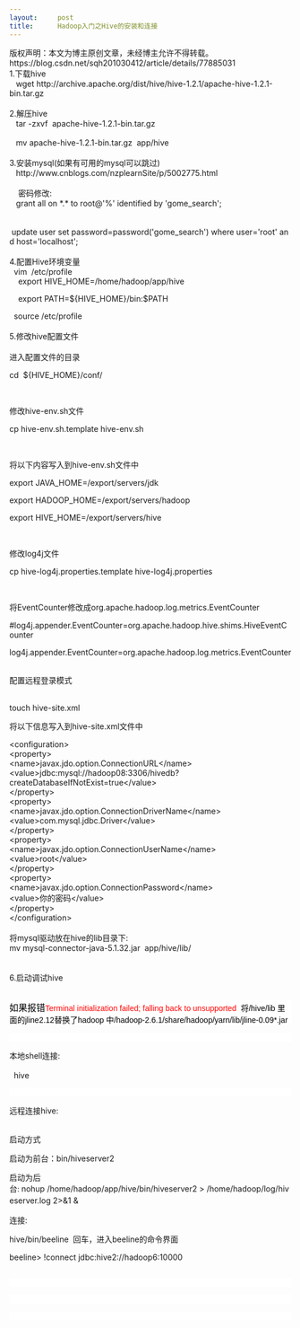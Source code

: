 ```yaml
---
layout:     post
title:      Hadoop入门之Hive的安装和连接
---
```

<div id="article_content" class="article_content clearfix csdn-tracking-statistics" data-pid="blog" data-mod="popu_307" data-dsm="post">
								<div class="article-copyright">
					版权声明：本文为博主原创文章，未经博主允许不得转载。					https://blog.csdn.net/sqh201030412/article/details/77885031				</div>
								            <link rel="stylesheet" href="https://csdnimg.cn/release/phoenix/template/css/ck_htmledit_views-f76675cdea.css">
						<div class="htmledit_views" id="content_views">
                
<div>1.下载hive </div>
<div>   wget http://archive.apache.org/dist/hive/hive-1.2.1/apache-hive-1.2.1-bin.tar.gz</div>
<div><br style="background-color:inherit;"></div>
<div>2.解压hive</div>
<div>   tar -zxvf  apache-hive-1.2.1-bin.tar.gz</div>
<div><br style="background-color:inherit;"></div>
<div>   mv apache-hive-1.2.1-bin.tar.gz  app/hive</div>
<div><br style="background-color:inherit;"></div>
<div>3.安装mysql(如果有可用的mysql可以跳过)</div>
<div>   http://www.cnblogs.com/nzplearnSite/p/5002775.html</div>
<div><br style="background-color:inherit;"></div>
<div>    密码修改:</div>
<div>   grant all on *.* to root@'%' identified by 'gome_search';</div>
<div><br style="background-color:inherit;"></div>
<div>   update user set password=password('gome_search') where user='root' and host='localhost';</div>
<div><br style="background-color:inherit;"></div>
<div>4.配置Hive环境变量</div>
<div>  vim  /etc/profile</div>
<div>    export HIVE_HOME=/home/hadoop/app/hive</div>
<div>
<div style="background-color:inherit;">
<p style="background-color:inherit;"><span lang="en-us" style="background-color:inherit;" xml:lang="en-us">    export PATH=${HIVE_HOME}/bin:$PATH</span></p>
</div>
</div>
<div>  source /etc/profile</div>
<div><br style="background-color:inherit;"></div>
<div>5.修改hive配置文件</div>
<div><br style="background-color:inherit;"></div>
<div>
<div style="background-color:inherit;">
<div style="background-color:inherit;">
<div style="background-color:inherit;">进入配置文件的目录</div>
</div>
<p style="background-color:inherit;"><span lang="en-us" style="background-color:inherit;" xml:lang="en-us">cd  ${HIVE_HOME}/conf/</span></p>
<p style="background-color:inherit;"><span lang="en-us" style="background-color:inherit;" xml:lang="en-us"> </span></p>
<div style="background-color:inherit;">
<div style="background-color:inherit;">修改<span lang="en-us" style="background-color:inherit;" xml:lang="en-us">hive-env.sh</span>文件</div>
</div>
<p style="background-color:inherit;"><span lang="en-us" style="background-color:inherit;" xml:lang="en-us">cp hive-env.sh.template hive-env.sh</span></p>
<p style="background-color:inherit;"><span lang="en-us" style="background-color:inherit;" xml:lang="en-us"> </span></p>
<p style="background-color:inherit;">将以下内容写入到<span lang="en-us" style="background-color:inherit;" xml:lang="en-us">hive-env.sh</span>文件中</p>
<p style="background-color:inherit;"><span lang="en-us" style="background-color:inherit;" xml:lang="en-us">export JAVA_HOME=/export/servers/jdk</span></p>
<p style="background-color:inherit;"><span lang="en-us" style="background-color:inherit;" xml:lang="en-us">export HADOOP_HOME=/export/servers/hadoop</span></p>
<p style="background-color:inherit;"><span lang="en-us" style="background-color:inherit;" xml:lang="en-us">export HIVE_HOME=/export/servers/hive</span></p>
<p style="background-color:inherit;"><span lang="en-us" style="background-color:inherit;" xml:lang="en-us"> </span></p>
<div style="background-color:inherit;">
<div style="background-color:inherit;">修改<span lang="en-us" style="background-color:inherit;" xml:lang="en-us">log4j</span>文件</div>
</div>
<p style="background-color:inherit;"><span lang="en-us" style="background-color:inherit;" xml:lang="en-us">cp hive-log4j.properties.template hive-log4j.properties</span></p>
<p style="background-color:inherit;"><span lang="en-us" style="background-color:inherit;" xml:lang="en-us"> </span></p>
<p style="background-color:inherit;">将<span lang="en-us" style="background-color:inherit;" xml:lang="en-us">EventCounter</span>修改成<span lang="en-us" style="background-color:inherit;" xml:lang="en-us">org.apache.hadoop.log.metrics.EventCounter</span></p>
<p style="background-color:inherit;"><span lang="en-us" style="background-color:inherit;" xml:lang="en-us">#log4j.appender.EventCounter=org.apache.hadoop.hive.shims.HiveEventCounter</span></p>
<p style="background-color:inherit;"><span lang="en-us" style="background-color:inherit;" xml:lang="en-us">log4j.appender.EventCounter=org.apache.hadoop.log.metrics.EventCounter</span></p>
</div>
</div>
<div><br style="background-color:inherit;"></div>
<div>
<div style="background-color:inherit;">
<div style="background-color:inherit;">
<div style="background-color:inherit;">配置远程登录模式</div>
</div>
</div>
</div>
<div><br style="background-color:inherit;"></div>
<div>
<div style="background-color:inherit;">
<p style="background-color:inherit;"><span lang="en-us" style="background-color:inherit;" xml:lang="en-us">touch hive-site.xml</span></p>
</div>
<div style="background-color:inherit;">
<p style="background-color:inherit;">将以下信息写入到<span lang="en-us" style="background-color:inherit;" xml:lang="en-us">hive-site.xml</span>文件中</p>
</div>
<div style="background-color:inherit;">&lt;configuration&gt;</div>
<div style="background-color:inherit;">&lt;property&gt;</div>
<div style="background-color:inherit;">&lt;name&gt;javax.jdo.option.ConnectionURL&lt;/name&gt;</div>
<div style="background-color:inherit;">&lt;value&gt;jdbc:mysql://hadoop08:3306/hivedb?createDatabaseIfNotExist=true&lt;/value&gt;</div>
<div style="background-color:inherit;">&lt;/property&gt;</div>
<div style="background-color:inherit;">&lt;property&gt;</div>
<div style="background-color:inherit;">&lt;name&gt;javax.jdo.option.ConnectionDriverName&lt;/name&gt;</div>
<div style="background-color:inherit;">&lt;value&gt;com.mysql.jdbc.Driver&lt;/value&gt;</div>
<div style="background-color:inherit;">&lt;/property&gt;</div>
<div style="background-color:inherit;">&lt;property&gt;</div>
<div style="background-color:inherit;">&lt;name&gt;javax.jdo.option.ConnectionUserName&lt;/name&gt;</div>
<div style="background-color:inherit;">&lt;value&gt;root&lt;/value&gt;</div>
<div style="background-color:inherit;">&lt;/property&gt;</div>
<div style="background-color:inherit;">&lt;property&gt;</div>
<div style="background-color:inherit;">&lt;name&gt;javax.jdo.option.ConnectionPassword&lt;/name&gt;</div>
<div style="background-color:inherit;">&lt;value&gt;你的密码&lt;/value&gt;</div>
<div style="background-color:inherit;">&lt;/property&gt;</div>
<div style="background-color:inherit;">&lt;/configuration&gt;</div>
<div style="background-color:inherit;"><br style="background-color:inherit;"></div>
</div>
<div>将mysql驱动放在hive的lib目录下:</div>
<div>
<div style="background-color:inherit;">mv mysql-connector-java-5.1.32.jar  app/hive/lib/</div>
<div style="background-color:inherit;"><br style="background-color:inherit;"></div>
</div>
<div><br style="background-color:inherit;"></div>
<div>6.启动调试hive </div>
<div>  </div>
<div>
<div style="background-color:inherit;">
<p style="text-align:left;background-color:#FFFFFF;"><span style="font-family:'宋体';color:#000000;font-size:12pt;background-color:#FFFFFF;">如果报错</span><span lang="en-us" style="font-family:'微软雅黑', sans-serif;color:#FF0000;background-color:#FFFFFF;" xml:lang="en-us">Terminal
 initialization failed; falling back to unsupported  </span><span style="font-family:'微软雅黑', sans-serif;color:#000000;background-color:#FFFFFF;">将<span lang="en-us" style="background-color:inherit;" xml:lang="en-us">/hive/lib<span> </span></span>里面的<span lang="en-us" style="background-color:inherit;" xml:lang="en-us">jline2.12</span>替换了<span lang="en-us" style="background-color:inherit;" xml:lang="en-us">hadoop<span> </span></span>中<span lang="en-us" style="background-color:inherit;" xml:lang="en-us">/hadoop-2.6.1/share/hadoop/yarn/lib/jline-0.09*.jar</span></span></p>
<p style="text-align:left;background-color:#FFFFFF;"><span style="font-family:'微软雅黑', sans-serif;color:#000000;background-color:#FFFFFF;"><span lang="en-us" style="background-color:inherit;" xml:lang="en-us"><br></span></span></p>
<p style="text-align:left;background-color:#FFFFFF;"><span style="font-family:'微软雅黑', sans-serif;color:#000000;background-color:#FFFFFF;"><span lang="en-us" style="background-color:inherit;" xml:lang="en-us"></span></span></p>
<div>本地shell连接:</div>
<div><br style="background-color:inherit;"></div>
<div>  hive</div>
<img src="https://img-blog.csdn.net/20170907181356609?watermark/2/text/aHR0cDovL2Jsb2cuY3Nkbi5uZXQvc3FoMjAxMDMwNDEy/font/5a6L5L2T/fontsize/400/fill/I0JBQkFCMA==/dissolve/70/gravity/SouthEast" alt=""><br><p></p>
<p style="text-align:left;background-color:#FFFFFF;"><span style="font-family:'微软雅黑', sans-serif;color:#000000;background-color:#FFFFFF;"><span lang="en-us" style="background-color:inherit;" xml:lang="en-us"><br></span></span></p>
<p style="text-align:left;background-color:#FFFFFF;"><span style="font-family:'微软雅黑', sans-serif;color:#000000;background-color:#FFFFFF;"><span lang="en-us" style="background-color:inherit;" xml:lang="en-us"></span></span></p>
<div>远程连接hive:</div>
<div><br style="background-color:inherit;"></div>
<div>
<div style="background-color:inherit;">
<p style="background-color:inherit;"><span style="font-family:'宋体';background-color:inherit;">启动方式</span></p>
<p style="background-color:inherit;"><span style="font-family:'宋体';background-color:inherit;">启动为前台：</span><span lang="en-us" style="background-color:inherit;" xml:lang="en-us">bin/hiveserver2</span></p>
<p style="background-color:inherit;"><span style="font-family:'宋体';background-color:inherit;">启动为后台: </span><span style="line-height:1.5;background-color:inherit;">nohup </span><span style="line-height:1.5;background-color:inherit;">/home/hadoop/app/hive/bin/hiveserver2</span><span style="line-height:1.5;background-color:inherit;"> &gt; </span><span style="line-height:1.5;background-color:inherit;">/home/hadoop/log/hiveserver.log</span><span style="line-height:1.5;background-color:inherit;"> 2&gt;&amp;1
 &amp;</span></p>
</div>
</div>
<div>连接:</div>
<div>
<div style="background-color:inherit;">
<p style="background-color:inherit;"><span lang="en-us" style="background-color:inherit;" xml:lang="en-us">hive/bin/beeline<span style="background-color:inherit;"> <span> </span></span></span><span style="font-family:'宋体';background-color:inherit;">回车，进入</span><span lang="en-us" style="background-color:inherit;" xml:lang="en-us">beeline</span><span style="font-family:'宋体';background-color:inherit;">的命令界面</span></p>
<p style="background-color:inherit;"><span lang="en-us" style="background-color:inherit;" xml:lang="en-us">beeline&gt; !connect jdbc:hive2://hadoop6:10000</span></p>
</div>
</div>
<img src="https://img-blog.csdn.net/20170907181401049?watermark/2/text/aHR0cDovL2Jsb2cuY3Nkbi5uZXQvc3FoMjAxMDMwNDEy/font/5a6L5L2T/fontsize/400/fill/I0JBQkFCMA==/dissolve/70/gravity/SouthEast" alt=""><br><p></p>
<p style="text-align:left;background-color:#FFFFFF;"><span style="font-family:'微软雅黑', sans-serif;color:#000000;background-color:#FFFFFF;"><span lang="en-us" style="background-color:inherit;" xml:lang="en-us"><br></span></span></p>
<p style="text-align:left;background-color:#FFFFFF;"><span style="font-family:'微软雅黑', sans-serif;color:#000000;background-color:#FFFFFF;"><span lang="en-us" style="background-color:inherit;" xml:lang="en-us"><br></span></span></p>
<p style="text-align:left;background-color:#FFFFFF;"><span style="font-family:'微软雅黑', sans-serif;color:#000000;background-color:#FFFFFF;"><span lang="en-us" style="background-color:inherit;" xml:lang="en-us"><br></span></span></p>
</div>
</div>
            </div>
                </div>